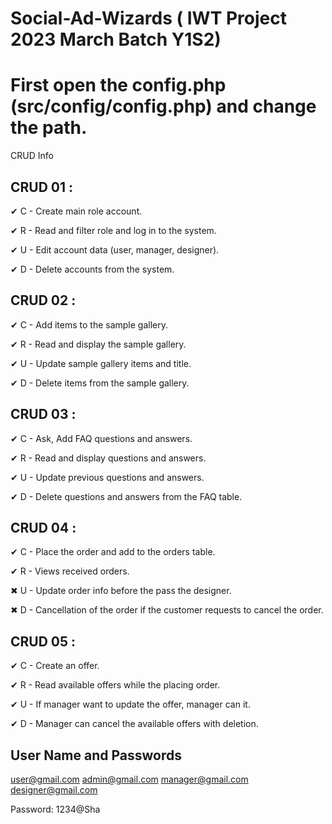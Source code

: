 # Social-Ad-Wizards ( IWT Project 2023 March Batch Y1S2)

# First open the config.php (src/config/config.php) and change the path.

CRUD Info

## CRUD 01 :

✔   C - Create main role account.

✔   R - Read and filter role and log in to the system.

✔   U - Edit account data (user, manager, designer).

✔   D - Delete accounts from the system.

## CRUD 02 :

✔   C - Add items to the sample gallery.

✔   R - Read and display the sample gallery.

✔   U - Update sample gallery items and title.

✔   D - Delete items from the sample gallery.

## CRUD 03 :

✔   C - Ask, Add FAQ questions and answers.

✔   R - Read and display questions and answers.

✔   U - Update previous questions and answers.

✔   D - Delete questions and answers from the FAQ table.

## CRUD 04 :

✔   C - Place the order and add to the orders table.

✔   R - Views received orders.

✖   U - Update order info before the pass the designer.

✖   D - Cancellation of the order if the customer requests to cancel the order.

## CRUD 05 :

✔   C - Create an offer.

✔   R - Read available offers while the placing order.

✔   U - If manager want to update the offer, manager can it.

✔   D - Manager can cancel the available offers with deletion.


## User Name and Passwords

user@gmail.com
admin@gmail.com
manager@gmail.com
designer@gmail.com

Password: 1234@Sha